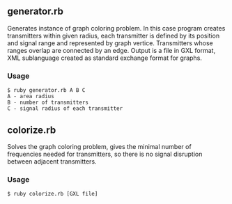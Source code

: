 ## generator.rb
Generates instance of graph coloring problem. In this case program creates transmitters within given radius, each transmitter is defined by its position and signal range and represented by graph vertice. Transmitters whose ranges overlap are connected by an edge. Output is a file in GXL format, XML sublanguage created as standard exchange format for graphs.
### Usage
```shell
$ ruby generator.rb A B C
A - area radius
B - number of transmitters
C - signal radius of each transmitter
```
## colorize.rb
Solves the graph coloring problem, gives the minimal number of frequencies needed for transmitters, so there is no signal disruption between adjacent transmitters.
### Usage
```shell
$ ruby colorize.rb [GXL file]
```
